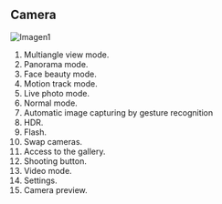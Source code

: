 ## Camera

![Imagen1](http://static.energysistem.com/images/manuals/42235/56168727c0fa7.jpg)


1.	Multiangle view mode.
2.	Panorama mode.
3.	Face beauty mode.
4.	Motion track mode.
5.	Live photo mode.
6.	Normal mode.
7.	Automatic image capturing by gesture recognition
8.	HDR.
9.	Flash.
10.	Swap cameras.
11.	Access to the gallery.
12.	Shooting button.
13.	Video mode.
14.	Settings.
15.	Camera preview.

